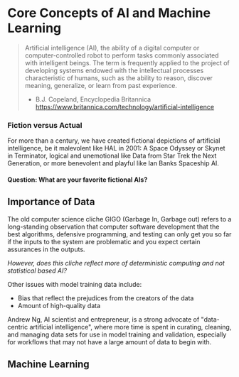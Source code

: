 # Core Concepts of AI and Machine Learning

> Artificial intelligence (AI), the ability of a digital computer or 
> computer-controlled robot to perform tasks commonly associated with 
> intelligent beings. The term is frequently applied to the project 
> of developing systems endowed with the intellectual processes 
> characteristic of humans, such as the ability to reason, discover 
> meaning, generalize, or learn from past experience.
> - B.J. Copeland, Encyclopedia Britannica 
> https://www.britannica.com/technology/artificial-intelligence

### Fiction versus Actual
For more than a century, we have created fictional depictions of artificial 
intelligence, be it malevolent like HAL in 2001: A Space Odyssey or Skynet in 
Terminator, logical and unemotional like Data from Star Trek the Next Generation,
or more benevolent and playful like Ian Banks Spaceship AI. 

#### Question: What are your favorite fictional AIs? 
  
## Importance of Data
The old computer science cliche GIGO (Garbage In, Garbage out) refers to a long-standing
observation that computer software development that the best algorithms,  defensive 
programming, and testing can only get you so far if the inputs to the system are problematic
and you expect certain assurances in the outputs. 

*However, does this cliche reflect more of deterministic computing and not statistical based
AI?* 

Other issues with model training data include:
- Bias that reflect the prejudices from the creators of the data
- Amount of high-quality data


Andrew Ng, AI scientist and entrepreneur, is a strong advocate of "data-centric 
artificial intelligence", where more time is spent in curating, cleaning, and managing
data sets for use in model training and validation, especially for workflows that may
not have a large amount of data to begin with. 

## Machine Learning  
